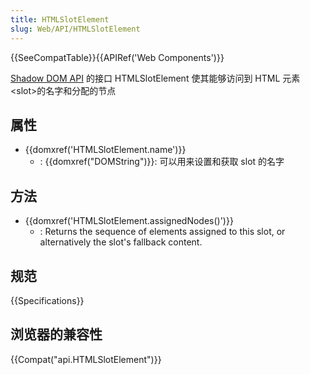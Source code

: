 ```yaml
---
title: HTMLSlotElement
slug: Web/API/HTMLSlotElement
---
```

{{SeeCompatTable}}{{APIRef('Web Components')}}

[Shadow DOM API](/en-US/docs/Web/Web_Components/Shadow_DOM) 的接口 HTMLSlotElement 使其能够访问到 HTML 元素\<slot>的名字和分配的节点

## 属性

- {{domxref('HTMLSlotElement.name')}}
  - : {{domxref("DOMString")}}: 可以用来设置和获取 slot 的名字

## 方法

- {{domxref('HTMLSlotElement.assignedNodes()')}}
  - : Returns the sequence of elements assigned to this slot, or alternatively the slot's fallback content.

## 规范

{{Specifications}}

## 浏览器的兼容性

{{Compat("api.HTMLSlotElement")}}
